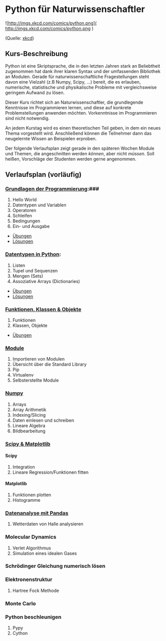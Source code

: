 Python für Naturwissenschaftler
===============================

![http://imgs.xkcd.com/comics/python.png]( http://imgs.xkcd.com/comics/python.png )

(Quelle: [xkcd]( https://xkcd.com/353/))

Kurs-Beschreibung
-----------------

Python ist eine Skriptsprache, die in den letzten Jahren stark an Beliebtheit zugenommen hat dank ihrer klaren Syntax
und der umfassenden Bibliothek an Modulen.
Gerade für naturwissenschaftliche Fragestellungen steht davon eine Vielzahl (z.B Numpy, Scipy, ...) bereit, 
die es erlauben, numerische, statistische und physikalische Probleme mit vergleichsweise geringem Aufwand zu lösen.


Dieser Kurs richtet sich an Naturwissenschaftler, die grundlegende Kenntnisse im Programmieren lernen, und diese
auf konkrete Problemstellungen anwenden möchten. Vorkenntnisse im Programmieren sind nicht notwendig.


An jedem Kurstag wird es einen theoretischen Teil geben, in dem ein neues Thema vorgestellt wird. Anschließend können
die Teilnehmer dann das neugelernte Wissen an Beispielen erproben.

Der folgende Verlaufsplan zeigt gerade in den späteren Wochen Module und Themen, die angeschnitten werden _können_, aber nicht _müssen_.
Soll heißen, Vorschläge der Studenten werden gerne angenommen.

Verlaufsplan (vorläufig)
------------

### [Grundlagen der Programmierung](https://github.com/gkabbe/Python-Kurs2015/wiki/1----Grundlagen):###

1. Hello World
1. Datentypen und Variablen
1. Operatoren
1. Schleifen
1. Bedingungen
1. Ein- und Ausgabe

* [Übungen](https://github.com/gkabbe/Python-Kurs2015/wiki/Woche-1---Grundlagen---%C3%9Cbungen)
* [Lösungen](https://github.com/gkabbe/Python-Kurs2015/tree/master/L%C3%B6sungen/Woche1)

### [Datentypen in Python](https://github.com/gkabbe/Python-Kurs2015/wiki/2---Datentypen): ###

1. Listen
1. Tupel und Sequenzen
1. Mengen (Sets)
1. Assoziative Arrays (Dictionaries)

* [Übungen](https://github.com/gkabbe/Python-Kurs2015/wiki/Woche-2---Datentypen--%C3%9Cbungen)
* [Lösungen](https://github.com/gkabbe/Python-Kurs2015/tree/master/L%C3%B6sungen/Woche2)


### [Funktionen, Klassen & Objekte](https://github.com/gkabbe/Python-Kurs2015/wiki/Woche-3---Funktionen,-Klassen-und-Objekte) ###

1. Funktionen
1. Klassen, Objekte

* [Übungen](https://github.com/gkabbe/Python-Kurs2015/wiki/Woche-3---Funktionen,-Klassen-und-Objekte-%C3%9Cbungen)

### [Module](https://github.com/gkabbe/Python-Kurs2015/wiki/4-Module-&-Exceptions) ###

1. Importieren von Modulen
1. Übersicht über die Standard Library
1. Pip
1. Virtualenv
1. Selbsterstellte Module

### [Numpy](https://github.com/gkabbe/Python-Kurs2015/wiki/5---Numpy) ###

1. Arrays
1. Array Arithmetik
1. Indexing/Slicing
1. Daten einlesen und schreiben
1. Lineare Algebra
1. Bildbearbeitung

### [Scipy & Matplotlib](https://github.com/gkabbe/Python-Kurs2015/wiki/Scipy-&-Matplotlib) ###

#### Scipy ####


1. Integration
1. Lineare Regression/Funktionen fitten

#### Matplotlib ####

1. Funktionen plotten
1. Histogramme

### [Datenanalyse mit Pandas](https://github.com/gkabbe/Python-Kurs2015/wiki/Wetterdaten-mit-Pandas--%C3%9Cbung) ###

1. Wetterdaten von Halle analysieren

### Molecular Dynamics ###

1. Verlet Algorithmus
1. Simulation eines idealen Gases

### Schrödinger Gleichung numerisch lösen ###

### Elektronenstruktur ###

1. Hartree Fock Methode

### Monte Carlo ###

### Python beschleunigen ###

1. Pypy
1. Cython


